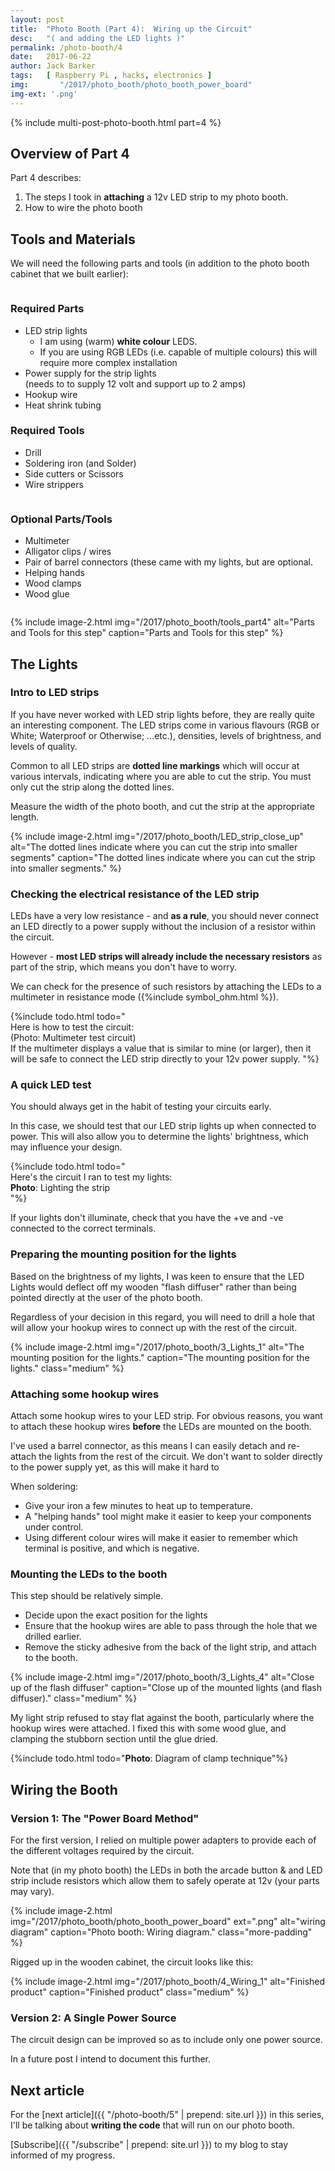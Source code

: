 ```yaml
---
layout: post
title:  "Photo Booth (Part 4):  Wiring up the Circuit"
desc:   "( and adding the LED lights )"
permalink: /photo-booth/4
date:   2017-06-22
author: Jack Barker
tags:   [ Raspberry Pi , hacks, electronics ]
img:       "/2017/photo_booth/photo_booth_power_board"
img-ext: '.png'
---
```


{% include multi-post-photo-booth.html part=4 %}

## Overview of Part 4
Part 4 describes:

1. The steps I took in **attaching** a 12v LED strip to my photo booth.
1. How to wire the photo booth

## Tools and Materials
We will need the following parts and tools (in addition to the photo booth cabinet that we built earlier):

<div class="container">
<div class="row">
<div class="column" markdown="1">

### Required Parts
- LED strip lights
  - I am using (warm) **white colour** LEDS.
  - If you are using RGB LEDs (i.e. capable of multiple colours) this will require more complex installation
- Power supply for the strip lights<br>(needs to to supply 12 volt and support up to 2 amps)
- Hookup wire
- Heat shrink tubing

### Required Tools
- Drill
- Soldering iron (and Solder)
- Side cutters or Scissors
- Wire strippers

</div>
<div class="column" markdown="1">

### Optional Parts/Tools
- Multimeter
- Alligator clips / wires
- Pair of barrel connectors (these came with my lights, but are optional.
- Helping hands
- Wood clamps
- Wood glue

</div><!-- end: column -->
</div><!-- end: row -->
</div><!-- end: container -->

{% include image-2.html
    img="/2017/photo_booth/tools_part4"
    alt="Parts and Tools for this step"
    caption="Parts and Tools for this step"
%}

## The Lights
### Intro to LED strips
If you have never worked with LED strip lights before, they are really quite an interesting component.
The LED strips come in various flavours (RGB or White; Waterproof or Otherwise; ...etc.), densities, levels of brightness, and levels of quality.

Common to all LED strips are **dotted line markings** which will occur at various intervals, indicating where you are able to cut the strip. You must only cut the strip along the dotted lines.

Measure the width of the photo booth, and cut the strip at the appropriate length.

{% include image-2.html
    img="/2017/photo_booth/LED_strip_close_up"
    alt="The dotted lines indicate where you can cut the strip into smaller segments"
    caption="The dotted lines indicate where you can cut the strip into smaller segments."
%}

### Checking the electrical resistance of the LED strip
LEDs have a very low resistance - and **as a rule**, you should never connect an LED directly to a power supply without the inclusion of a resistor within the circuit.

However - **most LED strips will already include the necessary resistors** as part of the strip, which means you don't have to worry.

We can check for the presence of such resistors by attaching the LEDs to a multimeter in resistance mode ({%include symbol_ohm.html %}).

{%include todo.html todo="
    <br/>
    Here is how to test the circuit:
    <br/>
    (Photo: Multimeter test circuit)
    <br/>
    If the multimeter displays a value that is similar to mine (or larger), then it will be safe to connect the LED strip directly to your 12v power supply.
"%}

### A quick LED test
You should always get in the habit of testing your circuits early.

In this case, we should test that our LED strip lights up when connected to power.
This will also allow you to determine the lights' brightness, which may influence your design.

{%include todo.html todo="
    <br/>
    Here's the circuit I ran to test my lights:
    <br/>
    **Photo**: Lighting the strip
    <br/>
"%}

If your lights don't illuminate, check that you have the +ve and -ve connected to the correct terminals.


### Preparing the mounting position for the lights
Based on the brightness of my lights, I was keen to ensure that the LED Lights would deflect off my wooden "flash diffuser" rather than being pointed directly at the user of the photo booth.

Regardless of your decision in this regard, you will need to drill a hole that will allow your hookup wires to connect up with the rest of the circuit.

{% include image-2.html
    img="/2017/photo_booth/3_Lights_1"
    alt="The mounting position for the lights."
    caption="The mounting position for the lights."
    class="medium"
%}

### Attaching some hookup wires
Attach some hookup wires to your LED strip.
For obvious reasons, you want to attach these hookup wires **before** the LEDs are mounted on the booth.

I've used a barrel connector, as this means I can easily detach and re-attach the lights from the rest of the circuit.
We don't want to solder directly to the power supply yet, as this will make it hard to 

When soldering:
- Give your iron a few minutes to heat up to temperature.
- A "helping hands" tool might make it easier to keep your components under control.
- Using different colour wires will make it easier to remember which terminal is positive, and which is negative.

### Mounting the LEDs to the booth
This step should be relatively simple.

- Decide upon the exact position for the lights
- Ensure that the hookup wires are able to pass through the hole that we drilled earlier.
- Remove the sticky adhesive from the back of the light strip, and attach to the booth.


{% include image-2.html
    img="/2017/photo_booth/3_Lights_4"
    alt="Close up of the flash diffuser"
    caption="Close up of the mounted lights (and flash diffuser)."
    class="medium"
%}

My light strip refused to stay flat against the booth, particularly where the hookup wires were attached. I fixed this with some wood glue, and clamping the stubborn section until the glue dried.

{%include todo.html todo="**Photo**: Diagram of clamp technique"%}

## Wiring the Booth
### Version 1: The "Power Board Method"
For the first version, I relied on multiple power adapters to provide each of the different voltages required by the circuit.

Note that (in my photo booth) the LEDs in both the arcade button &amp; and LED strip include resistors which allow them to safely operate at 12v (your parts may vary).

{% include image-2.html
    img="/2017/photo_booth/photo_booth_power_board"
    ext=".png"
    alt="wiring diagram"
    caption="Photo booth: Wiring diagram."
    class="more-padding"
%}

Rigged up in the wooden cabinet, the circuit looks like this:

{% include image-2.html
    img="/2017/photo_booth/4_Wiring_1"
    alt="Finished product"
    caption="Finished product"
    class="medium"
%}

### Version 2: A Single Power Source
The circuit design can be improved so as to include only one power source.

In a future post I intend to document this further.

## Next article

For the [next article]({{ "/photo-booth/5" | prepend: site.url }}) in this series, I'll be talking about <strong>writing the code</strong> that will run on our photo booth.

[Subscribe]({{ "/subscribe" | prepend: site.url }}) to my blog to stay informed of my progress.